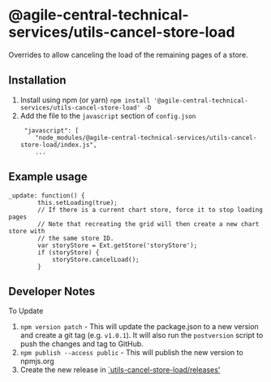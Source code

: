 # @agile-central-technical-services/utils-cancel-store-load

Overrides to allow canceling the load of the remaining pages of a store.

## Installation
1. Install using npm (or yarn) `npm install '@agile-central-technical-services/utils-cancel-store-load' -D`
2. Add the file to the `javascript` section of `config.json`
    ```
     "javascript": [
        "node_modules/@agile-central-technical-services/utils-cancel-store-load/index.js",
        ...
    ```

## Example usage
```
_update: function() {
        this.setLoading(true);
        // If there is a current chart store, force it to stop loading pages
        // Note that recreating the grid will then create a new chart store with
        // the same store ID.
        var storyStore = Ext.getStore('storyStore');
        if (storyStore) {
            storyStore.cancelLoad();
        }
```


## Developer Notes
To Update
1. `npm version patch` - This will update the package.json to a new version and create a git tag (e.g. `v1.0.1`). It will also run the `postversion` script
to push the changes and tag to GitHub.
2. `npm publish --access public` - This will publish the new version to npmjs.org
3. Create the new release in [`utils-cancel-store-load/releases'](https://github.com/RallyTechServices/utils-cancel-store-load/releases)
